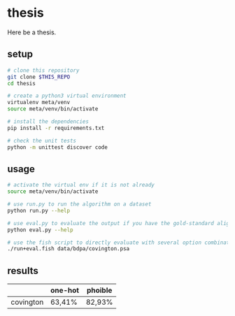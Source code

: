 # thesis

Here be a thesis.


## setup

```bash
# clone this repository
git clone $THIS_REPO
cd thesis

# create a python3 virtual environment
virtualenv meta/venv
source meta/venv/bin/activate

# install the dependencies
pip install -r requirements.txt

# check the unit tests
python -m unittest discover code
```


## usage

```bash
# activate the virtual env if it is not already
source meta/venv/bin/activate

# use run.py to run the algorithm on a dataset
python run.py --help

# use eval.py to evaluate the output if you have the gold-standard alignments
python eval.py --help

# use the fish script to directly evaluate with several option combinations
./run+eval.fish data/bdpa/covington.psa
```


## results

|           | one-hot | phoible |
|-----------|---------|---------|
| covington |  63,41% |  82,93% |
